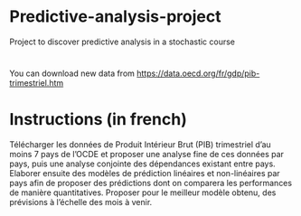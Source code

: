 # Predictive-analysis-project
Project to discover predictive analysis in a stochastic course
# 
You can download new data from https://data.oecd.org/fr/gdp/pib-trimestriel.htm

# Instructions (in french)
Télécharger les données de Produit Intérieur Brut (PIB) trimestriel d’au moins 7 pays
de l’OCDE et proposer une analyse fine de ces données par pays, puis une analyse conjointe des dépendances
existant entre pays. Elaborer ensuite des modèles de prédiction linéaires et non-linéaires par pays afin de proposer
des prédictions dont on comparera les performances de manière quantitatives. Proposer pour le meilleur modèle
obtenu, des prévisions à l’échelle des mois à venir.
